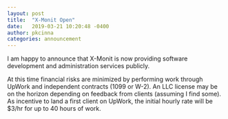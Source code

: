 ```yaml
---
layout: post
title:  "X-Monit Open"
date:   2019-03-21 10:20:48 -0400
author: pkcinna
categories: announcement
---
```

I am happy to announce that X-Monit is now providing software development and administration services publicly.  

At this time financial risks are minimized by performing work through UpWork and independent contracts (1099 or W-2).  An LLC license may be on the horizon depending on feedback from clients (assuming I find some).  As incentive to land a first client on UpWork, the initial hourly rate will be $3/hr for up to 40 hours of work.


